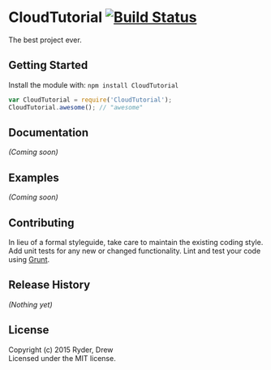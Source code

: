 # CloudTutorial [![Build Status](https://secure.travis-ci.org/djr-/CloudTutorial.png?branch=master)](http://travis-ci.org/djr-/CloudTutorial)

The best project ever.

## Getting Started
Install the module with: `npm install CloudTutorial`

```javascript
var CloudTutorial = require('CloudTutorial');
CloudTutorial.awesome(); // "awesome"
```

## Documentation
_(Coming soon)_

## Examples
_(Coming soon)_

## Contributing
In lieu of a formal styleguide, take care to maintain the existing coding style. Add unit tests for any new or changed functionality. Lint and test your code using [Grunt](http://gruntjs.com/).

## Release History
_(Nothing yet)_

## License
Copyright (c) 2015 Ryder, Drew  
Licensed under the MIT license.
